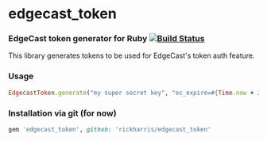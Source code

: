 # edgecast_token
### EdgeCast token generator for Ruby [![Build Status](https://travis-ci.org/rickharris/edgecast_token.png?branch=master)](https://travis-ci.org/rickharris/edgecast_token)

This library generates tokens to be used for EdgeCast's token auth feature.

### Usage

```ruby
EdgecastToken.generate("my super secret key", "ec_expire=#{Time.now + 2.days}")
```

### Installation via git (for now)

```ruby
gem 'edgecast_token', github: 'rickharris/edgecast_token'
```
